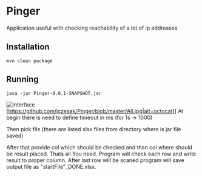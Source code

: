 
# Pinger
Application useful with checking reachability of a lot of ip addresses
## Installation

    mvn clean package
## Running
    java -jar Pinger-0.0.1-SNAPSHOT.jar
![Interface](https://gofile.io/?c=OGOlnn)
[https://github.com/jczesak/Pinger/blob/master/All.jpg|alt=octocat]]
At begin there is need to define timeout in ms (for 1s -> 1000)

Then pick file (there are listed xlsx files from directory where is jar file saved)

After that provide col which should be checked and than col where should be result placed.
Thats all You need. Program will check each row and write result to proper column. After last row will be scaned program will save output file as "startFile"_DONE.xlsx.  
